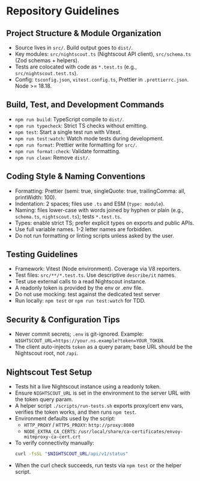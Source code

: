 # Repository Guidelines

## Project Structure & Module Organization
- Source lives in `src/`. Build output goes to `dist/`.
- Key modules: `src/nightscout.ts` (Nightscout API client), `src/schema.ts` (Zod schemas + helpers).
- Tests are colocated with code as `*.test.ts` (e.g., `src/nightscout.test.ts`).
- Config: `tsconfig.json`, `vitest.config.ts`, Prettier in `.prettierrc.json`. Node >= 18.18.

## Build, Test, and Development Commands
- `npm run build`: TypeScript compile to `dist/`.
- `npm run typecheck`: Strict TS checks without emitting.
- `npm test`: Start a single test run with Vitest.
- `npm run test:watch`: Watch mode tests during development.
- `npm run format`: Prettier write formatting for `src/`.
- `npm run format:check`: Validate formatting.
- `npm run clean`: Remove `dist/`.

## Coding Style & Naming Conventions
- Formatting: Prettier (semi: true, singleQuote: true, trailingComma: all, printWidth: 100).
- Indentation: 2 spaces; files use `.ts` and ESM (`type: module`).
- Naming: files lower-case with words joined by hyphen or plain (e.g., `schema.ts`, `nightscout.ts`); tests `*.test.ts`.
- Types: enable strict TS; prefer explicit types on exports and public APIs.
- Use full variable names. 1-2 letter names are forbidden.
- Do not run formatting or linting scripts unless asked by the user. 

## Testing Guidelines
- Framework: Vitest (Node environment). Coverage via V8 reporters.
- Test files: `src/**/*.test.ts`. Use descriptive `describe/it` names.
- Test use external calls to a read Nightscout instance. 
- A readonly token is provided by the env or .env file.
- Do not use mocking: test against the dedicated test server
- Run locally: `npm test` or `npm run test:watch` for TDD.

## Security & Configuration Tips
- Never commit secrets; `.env` is git-ignored. Example: `NIGHTSCOUT_URL=https://your.ns.example?token=YOUR_TOKEN`.
- The client auto-injects `token` as a query param; base URL should be the Nightscout root, not `/api`.

## Nightscout Test Setup
- Tests hit a live Nightscout instance using a readonly token.
- Ensure `NIGHTSCOUT_URL` is set in the environment to the server URL with the token query param.
- A helper script `./scripts/run-tests.sh` exports proxy/cert env vars, verifies the token works, and then runs `npm test`.
- Environment defaults used by the script:
  - `HTTP_PROXY` / `HTTPS_PROXY`: `http://proxy:8080`
  - `NODE_EXTRA_CA_CERTS`: `/usr/local/share/ca-certificates/envoy-mitmproxy-ca-cert.crt`
- To verify connectivity manually:
  ```bash
  curl -fsSL "$NIGHTSCOUT_URL/api/v1/status"
  ```
- When the curl check succeeds, run tests via `npm test` or the helper script.
